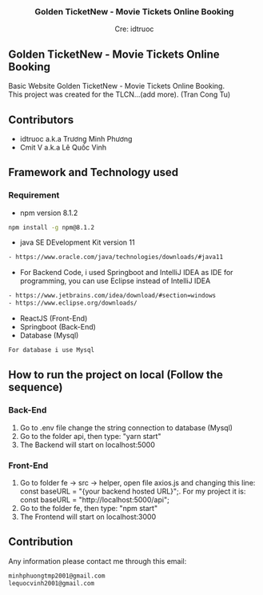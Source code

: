 <!-- PROJECT LOGO -->
<br />


<h3 align="center">Golden TicketNew - Movie Tickets Online Booking</h3>
  <p align="center">
     Cre: idtruoc
     <br/>

  
  </p>
</div>


## Golden TicketNew - Movie Tickets Online Booking
Basic Website Golden TicketNew - Movie Tickets Online Booking.  <br/>
This project was created for the TLCN...(add more).
(Tran Cong Tu)

## Contributors
- idtruoc a.k.a Trương Minh Phương
- Cmit V a.k.a Lê Quốc Vinh

## Framework and Technology used
### Requirement
- npm version 8.1.2
```sh
npm install -g npm@8.1.2
```
- java SE DEvelopment Kit version 11
```sh
- https://www.oracle.com/java/technologies/downloads/#java11
```
- For Backend Code, i used Springboot and IntelliJ IDEA as IDE for programming, you can use Eclipse instead of IntelliJ IDEA
```sh
- https://www.jetbrains.com/idea/download/#section=windows
- https://www.eclipse.org/downloads/
```
- ReactJS (Front-End)
- Springboot (Back-End)
- Database (Mysql) 
```sh
For database i use Mysql
```

## How to run the project on local (Follow the sequence)
### Back-End
1. Go to .env file change the string connection to database (Mysql)
2. Go to the folder api, then type: "yarn start"
3. The Backend will start on localhost:5000

### Front-End 
1. Go to folder fe -> src -> helper, open file axios.js and changing this line: const baseURL = "{your backend hosted URL}";. For my project it is: const baseURL = "http://localhost:5000/api";
2. Go to the folder fe, then type: "npm start"
3. The Frontend will start on localhost:3000

## Contribution
Any information please contact me through this email: 
```sh
minhphuongtmp2001@gmail.com
lequocvinh2001@gmail.com
```
